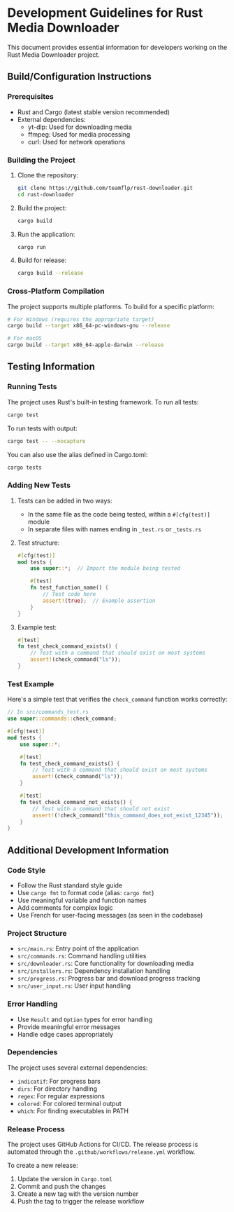 # Development Guidelines for Rust Media Downloader

This document provides essential information for developers working on the Rust Media Downloader project.

## Build/Configuration Instructions

### Prerequisites
- Rust and Cargo (latest stable version recommended)
- External dependencies:
  - yt-dlp: Used for downloading media
  - ffmpeg: Used for media processing
  - curl: Used for network operations

### Building the Project
1. Clone the repository:
   ```bash
   git clone https://github.com/teamflp/rust-downloader.git
   cd rust-downloader
   ```

2. Build the project:
   ```bash
   cargo build
   ```

3. Run the application:
   ```bash
   cargo run
   ```

4. Build for release:
   ```bash
   cargo build --release
   ```

### Cross-Platform Compilation
The project supports multiple platforms. To build for a specific platform:

```bash
# For Windows (requires the appropriate target)
cargo build --target x86_64-pc-windows-gnu --release

# For macOS
cargo build --target x86_64-apple-darwin --release
```

## Testing Information

### Running Tests
The project uses Rust's built-in testing framework. To run all tests:

```bash
cargo test
```

To run tests with output:

```bash
cargo test -- --nocapture
```

You can also use the alias defined in Cargo.toml:

```bash
cargo tests
```

### Adding New Tests
1. Tests can be added in two ways:
   - In the same file as the code being tested, within a `#[cfg(test)]` module
   - In separate files with names ending in `_test.rs` or `_tests.rs`

2. Test structure:
   ```rust
   #[cfg(test)]
   mod tests {
       use super::*;  // Import the module being tested

       #[test]
       fn test_function_name() {
           // Test code here
           assert!(true);  // Example assertion
       }
   }
   ```

3. Example test:
   ```rust
   #[test]
   fn test_check_command_exists() {
       // Test with a command that should exist on most systems
       assert!(check_command("ls"));
   }
   ```

### Test Example
Here's a simple test that verifies the `check_command` function works correctly:

```rust
// In src/commands_test.rs
use super::commands::check_command;

#[cfg(test)]
mod tests {
    use super::*;

    #[test]
    fn test_check_command_exists() {
        // Test with a command that should exist on most systems
        assert!(check_command("ls"));
    }

    #[test]
    fn test_check_command_not_exists() {
        // Test with a command that should not exist
        assert!(!check_command("this_command_does_not_exist_12345"));
    }
}
```

## Additional Development Information

### Code Style
- Follow the Rust standard style guide
- Use `cargo fmt` to format code (alias: `cargo fmt`)
- Use meaningful variable and function names
- Add comments for complex logic
- Use French for user-facing messages (as seen in the codebase)

### Project Structure
- `src/main.rs`: Entry point of the application
- `src/commands.rs`: Command handling utilities
- `src/downloader.rs`: Core functionality for downloading media
- `src/installers.rs`: Dependency installation handling
- `src/progress.rs`: Progress bar and download progress tracking
- `src/user_input.rs`: User input handling

### Error Handling
- Use `Result` and `Option` types for error handling
- Provide meaningful error messages
- Handle edge cases appropriately

### Dependencies
The project uses several external dependencies:
- `indicatif`: For progress bars
- `dirs`: For directory handling
- `regex`: For regular expressions
- `colored`: For colored terminal output
- `which`: For finding executables in PATH

### Release Process
The project uses GitHub Actions for CI/CD. The release process is automated through the `.github/workflows/release.yml` workflow.

To create a new release:
1. Update the version in `Cargo.toml`
2. Commit and push the changes
3. Create a new tag with the version number
4. Push the tag to trigger the release workflow